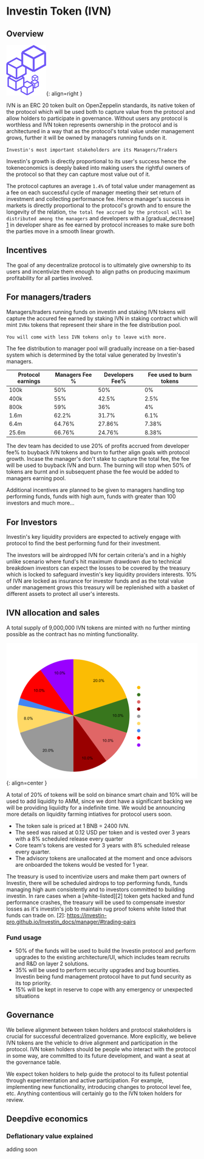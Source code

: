# Investin Token (IVN)

## Overview

![Placeholder](assets/logo.png){: align=right }

IVN is an ERC 20 token built on OpenZeppelin standards, its native token of the protocol which will be used both to capture value from the protocol and allow holders to participate in governance. Without users any protocol is worthless and IVN token represents ownership in the protocol and is architectured in a way that as the protocol's total value under management grows, further it will be owned by managers running funds on it.

 `Investin's most important stakeholders are its Managers/Traders`


Investin's growth is directly proportional to its user's success hence the tokeneconomics is deeply baked into making users the rightful owners of the protocol so that they can capture most value out of it.

The protocol captures an average `1.4%` of total value under management as a fee on each successful cycle of manager meeting their set return of investment and collecting performance fee. Hence manager's success in markets is directly proportional to the protocol's growth and to ensure the longevity of the relation, `the total fee accrued by the protocol will be distributed among the managers` and developers with a [gradual_decrease] [1] in developer share as fee earned by protocol increases to make sure both the parties move in a smooth linear growth. 
<!-- And as the growth accelerates there will be a tier-based reduction on fee distributed to developers and subsequent increment to the fee distributed to managers. -->
[1]: https://aak-capital.github.io/Investin_docs/token/#for-managerstraders
## Incentives 

The goal of any decentralize protocol is to ultimately give ownership to its users and incentivize them enough to align paths on producing maximum profitability for all parties involved.

## For managers/traders

Managers/traders running funds on investin and staking IVN tokens will capture the accured fee earned by staking IVN in staking contract which will mint `IVNx` tokens that represent their share in the fee distribution pool. 

`You will come with less IVN tokens only to leave with more.`

The fee distribution to manager pool will gradually increase on a tier-based system which is determined by the total value generated by Investin's managers.

| Protocol earnings| Managers Fee %|Developers Fee%| Fee used to burn tokens |
| ----------- | -------------- | -------------- | -------------- |
| 100k       | 50%|           50%      |  0% |
|   400k       | 55%|             42.5%  | 2.5% |
| 800k    | 59% |         36%         | 4% |
| 1.6m    | 62.2% |         31.7%         | 6.1% |
| 6.4m    | 64.76% |        27.86%         |7.38% |
| 25.6m    | 66.76% |        24.76%         |8.38% |

The dev team has decided to use 20% of profits accrued from developer fee% to buyback IVN tokens and burn to further align goals with protocol growth.
Incase the manager's don't stake to capture the total fee, the fee will be used to buyback IVN and burn. 
The burning will stop when 50% of tokens are burnt and in subsequent phase the fee would be added to managers earning pool.

Additional incentives are planned to be given to managers handling top performing funds, funds with high aum, funds with greater than 100 investors and much more...

## For Investors

Investin's key liquidity providers are expected to actively engage with protocol to find the best performing fund for their investment. 
<!-- and get a 50% reduction on holding IVN token in their wallet while they are invested in Investin funds.
The ivn holdings to get 50% fee reduction in management fee is elaborated below. The investors are expected to increase their ivn holdings to get the same benefits at each increment in fee captured by the protocol.

| Fees captured| IVN holding |
| ----------- | -------------- | 
| 100k       | 100|         
|   200k       | 200|      
| 800k    | 400 |         
| 1m    | 800 |        
| 2m    | 1200 |         -->

The investors will be airdropped IVN for certain criteria's and in a highly unlike scenario where fund's hit maximum drawdown due to technical breakdown investors can expect the losses to be covered by the treasury which is locked to safeguard investin's key liquidity providers interests.
10% of IVN are locked as insurance for investor funds and as the total value under management grows this treasury will be replenished with a basket of different assets to protect all user's interests. 


## IVN allocation and sales 


A total supply of 9,000,000 IVN tokens are minted with no further minting possible as the contract has no minting functionality. 

![Placeholder](assets/IVNall.svg){: align=center }



A total of 20% of tokens will be sold on binance smart chain and 10% will be used to add liquidity to AMM, since we dont have a significant backing we will be providing liquiidty for a indefinite time. We would be announcing more details on liquidity farming intiatives for protocol users soon.

* The token sale is priced at 1 BNB = 2400 IVN. 
* The seed was raised at 0.12 USD per token and is vested over 3 years with a 8% scheduled release every quarter
* Core team's tokens are vested for 3 years with 8% scheduled release every quarter.
* The advisory tokens are unallocated at the moment and once advisors are onboarded the tokens would be vested for 1 year.

The treasury is used to incentivize users and make them part owners of Investin, there will be scheduled airdrops to top performing funds, funds managing high aum consistently and to investors committed to building investin. 
In rare cases when a [white-listed][2] token gets hacked and fund performance crashes, the treasury will be used to compensate investor losses as it's investin's job to maintain rug proof tokens white listed that funds can trade on.
[2]: https://investin-pro.github.io/Investin_docs/manager/#trading-pairs


### Fund usage 

* 50% of the funds will be used to build the Investin protocol and perform upgrades to the existing architecture/UI, which includes team recruits and R&D on layer 2 solutions.
* 35% will be used to perform security upgrades and bug bounties. Investin being fund management protocol have to put fund security as its top priority.
* 15% will be kept in reserve to cope with any emergency or unexpected situations 

## Governance 

We believe alignment between token holders and protocol stakeholders is crucial for successful decentralized governance. More explicitly, we believe IVN tokens are the vehicle to drive alignment and participation in the protocol. IVN token holders should be people who interact with the protocol in some way, are committed to its future development, and want a seat at the governance table.

We expect token holders to help guide the protocol to its fullest potential through experimentation and active participation. For example, implementing new functionality, introducing changes to protocol level fee, etc. Anything contentious will certainly go to the IVN token holders for review.


## Deepdive economics

### Deflationary value explained 
adding soon